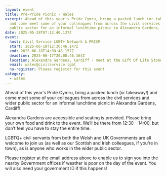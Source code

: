 ```yaml
---
layout: event
title: Pre-Pride Picnic - Wales
excerpt: Ahead of this year's Pride Cymru, bring a packed lunch (or takeaway!)
  and come meet some of your colleagues from across the civil services and wider
  public sector for an informal lunchtime picnic in Alexandra Gardens, Cardiff!
date: 2025-05-28T07:12:46.137Z
event:
  host: Civil Service LGBT+ Network & PRISM
  start: 2025-06-18T12:30:46.147Z
  end: 2025-06-18T14:00:46.157Z
  deadline: 2025-06-17T20:00:46.164Z
  location: Alexandra Gardens, Cardiff - meet at the Gift Of Life Stone
  email: wales@civilservice.lgbt
  no-register: Please register for this event
category:
  - wales
---
```

Ahead of this year's Pride Cymru, bring a packed lunch (or takeaway!) and come meet some of your colleagues from across the civil services and wider public sector for an informal lunchtime picnic in Alexandra Gardens, Cardiff!

Alexandra Gardens are accessible and seating is provided. Please bring your own food and drink to the event. We’ll be there from 12:30 – 14:00, but don’t feel you have to stay the entire time.

LGBTQ+ civil servants from both the Welsh and UK Governments are all welcome to join us (as well as our Scottish and Irish colleagues, if you’re in town), as is anyone who works in the wider public sector.

Please register at the email address above to enable us to sign you into the nearby Government offices if weather is poor on the day of the event. You will also need your government ID if this happens!